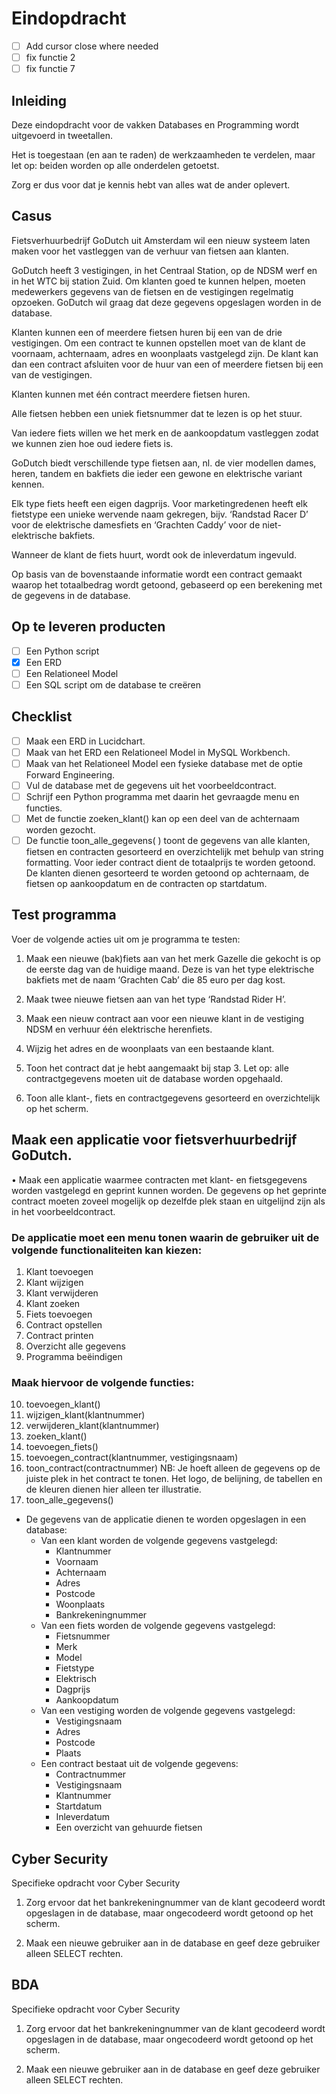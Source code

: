 # Eindopdracht

- [ ] Add cursor close where needed
- [ ] fix functie 2
- [ ] fix functie 7

## Inleiding

Deze eindopdracht voor de vakken Databases en Programming wordt uitgevoerd in tweetallen. 

Het is toegestaan (en aan te raden) de werkzaamheden te verdelen, maar let op: beiden worden op alle
onderdelen getoetst. 

Zorg er dus voor dat je kennis hebt van alles wat de ander oplevert.

## Casus

Fietsverhuurbedrijf GoDutch uit Amsterdam wil een nieuw systeem laten maken voor het vastleggen
van de verhuur van fietsen aan klanten.

GoDutch heeft 3 vestigingen, in het Centraal Station, op de NDSM werf en in het WTC bij station
Zuid. Om klanten goed te kunnen helpen, moeten medewerkers gegevens van de fietsen en de
vestigingen regelmatig opzoeken. GoDutch wil graag dat deze gegevens opgeslagen worden in de
database.

Klanten kunnen een of meerdere fietsen huren bij een van de drie vestigingen. Om een contract te
kunnen opstellen moet van de klant de voornaam, achternaam, adres en woonplaats vastgelegd zijn.
De klant kan dan een contract afsluiten voor de huur van een of meerdere fietsen bij een van de
vestigingen. 

Klanten kunnen met één contract meerdere fietsen huren.

Alle fietsen hebben een uniek fietsnummer dat te lezen is op het stuur. 

Van iedere fiets willen we het merk en de aankoopdatum vastleggen zodat we kunnen zien hoe oud iedere fiets is.

GoDutch biedt verschillende type fietsen aan, nl. de vier modellen dames, heren, tandem en bakfiets
die ieder een gewone en elektrische variant kennen. 

Elk type fiets heeft een eigen dagprijs. Voor
marketingredenen heeft elk fietstype een unieke wervende naam gekregen, bijv. ‘Randstad Racer D’
voor de elektrische damesfiets en ‘Grachten Caddy’ voor de niet-elektrische bakfiets.

Wanneer de klant de fiets huurt, wordt ook de inleverdatum ingevuld. 

Op basis van de bovenstaande informatie wordt een contract gemaakt waarop het totaalbedrag wordt getoond, gebaseerd op een
berekening met de gegevens in de database.

## Op te leveren producten

- [ ] Een Python script
- [x] Een ERD
- [ ] Een Relationeel Model
- [ ] Een SQL script om de database te creëren

## Checklist

- [ ] Maak een ERD in Lucidchart.
- [ ] Maak van het ERD een Relationeel Model in MySQL Workbench.
- [ ] Maak van het Relationeel Model een fysieke database met de optie Forward Engineering.
- [ ] Vul de database met de gegevens uit het voorbeeldcontract.
- [ ] Schrijf een Python programma met daarin het gevraagde menu en functies.
- [ ] Met de functie zoeken_klant() kan op een deel van de achternaam worden gezocht.
- [ ] De functie toon_alle_gegevens( ) toont de gegevens van alle klanten, fietsen en contracten
      gesorteerd en overzichtelijk met behulp van string formatting. Voor ieder contract dient de
      totaalprijs te worden getoond. De klanten dienen gesorteerd te worden getoond op
      achternaam, de fietsen op aankoopdatum en de contracten op startdatum.

## Test programma

Voer de volgende acties uit om je programma te testen:

1. Maak een nieuwe (bak)fiets aan van het merk Gazelle die gekocht is op de eerste dag
   van de huidige maand. Deze is van het type elektrische bakfiets met de naam ‘Grachten
   Cab’ die 85 euro per dag kost.

2. Maak twee nieuwe fietsen aan van het type ‘Randstad Rider H’.

3. Maak een nieuw contract aan voor een nieuwe klant in de vestiging NDSM en verhuur
   één elektrische herenfiets.

4. Wijzig het adres en de woonplaats van een bestaande klant.
   
5. Toon het contract dat je hebt aangemaakt bij stap 3. Let op: alle contractgegevens
   moeten uit de database worden opgehaald.

6. Toon alle klant-, fiets en contractgegevens gesorteerd en overzichtelijk op het scherm.

## Maak een applicatie voor fietsverhuurbedrijf GoDutch.

• Maak een applicatie waarmee contracten met klant- en fietsgegevens worden vastgelegd en
geprint kunnen worden. De gegevens op het geprinte contract moeten zoveel mogelijk op
dezelfde plek staan en uitgelijnd zijn als in het voorbeeldcontract.

### De applicatie moet een menu tonen waarin de gebruiker uit de volgende functionaliteiten kan kiezen:

1. Klant toevoegen
2. Klant wijzigen
3. Klant verwijderen
4. Klant zoeken
5. Fiets toevoegen
6. Contract opstellen
7. Contract printen
8. Overzicht alle gegevens
9. Programma beëindigen


### Maak hiervoor de volgende functies:

10. toevoegen_klant()
11. wijzigen_klant(klantnummer)
12. verwijderen_klant(klantnummer)
13. zoeken_klant()
14. toevoegen_fiets()
15. toevoegen_contract(klantnummer, vestigingsnaam)
16. toon_contract(contractnummer)
    NB: Je hoeft alleen de gegevens op de juiste plek in het contract te tonen. Het logo, de belijning, de
    tabellen en de kleuren dienen hier alleen ter illustratie.
17. toon_alle_gegevens()

 - De gegevens van de applicatie dienen te worden opgeslagen in een database:
    - Van een klant worden de volgende gegevens vastgelegd:
        - Klantnummer
        - Voornaam
        - Achternaam
        - Adres
        - Postcode
        - Woonplaats
        - Bankrekeningnummer
    - Van een fiets worden de volgende gegevens vastgelegd:
        - Fietsnummer
        - Merk
        - Model
        - Fietstype
        - Elektrisch
        - Dagprijs
        - Aankoopdatum
    - Van een vestiging worden de volgende gegevens vastgelegd:
        - Vestigingsnaam
        - Adres
        - Postcode
        - Plaats
    - Een contract bestaat uit de volgende gegevens:
        - Contractnummer
        - Vestigingsnaam
        - Klantnummer
        - Startdatum
        - Inleverdatum
        - Een overzicht van gehuurde fietsen


## Cyber Security

Specifieke opdracht voor Cyber Security

1. Zorg ervoor dat het bankrekeningnummer van de klant gecodeerd wordt opgeslagen in de
   database, maar ongecodeerd wordt getoond op het scherm.

2. Maak een nieuwe gebruiker aan in de database en geef deze gebruiker alleen SELECT
   rechten.

## BDA

Specifieke opdracht voor Cyber Security

1. Zorg ervoor dat het bankrekeningnummer van de klant gecodeerd wordt opgeslagen in de
   database, maar ongecodeerd wordt getoond op het scherm.

2. Maak een nieuwe gebruiker aan in de database en geef deze gebruiker alleen SELECT
   rechten.
